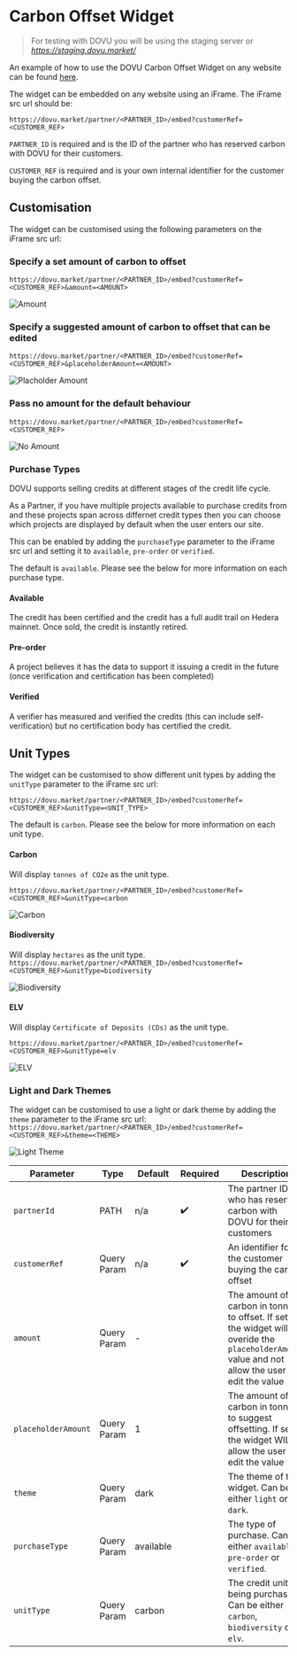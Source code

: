 # Carbon Offset Widget

> For testing with DOVU you will be using the staging server or *https://staging.dovu.market/*

An example of how to use the DOVU Carbon Offset Widget on any website can be found [here](/examples/carbon-offset-widget/carbonOffsetWidget.html).

The widget can be embedded on any website using an iFrame. The iFrame src url should be:

`https://dovu.market/partner/<PARTNER_ID>/embed?customerRef=<CUSTOMER_REF>`

`PARTNER_ID` is required and is the ID of the partner who has reserved carbon with DOVU for their customers.

`CUSTOMER_REF` is required and is your own internal identifier for the customer buying the carbon offset.

## Customisation

The widget can be customised using the following parameters on the iFrame src url:

### Specify a set amount of carbon to offset

`https://dovu.market/partner/<PARTNER_ID>/embed?customerRef=<CUSTOMER_REF>&amount=<AMOUNT>`

![Amount](/examples/carbon-offset-widget/dovuCarbonOffsetWidgetAmount.png)

### Specify a suggested amount of carbon to offset that can be edited

`https://dovu.market/partner/<PARTNER_ID>/embed?customerRef=<CUSTOMER_REF>&placeholderAmount=<AMOUNT>`

![Placholder Amount](/examples/carbon-offset-widget/dovuCarbonOffsetWidgetPlaceholder.png)

### Pass no amount for the default behaviour

`https://dovu.market/partner/<PARTNER_ID>/embed?customerRef=<CUSTOMER_REF>`

![No Amount](/examples/carbon-offset-widget/dovuCarbonOffsetWidgetDefault.png)

### Purchase Types

DOVU supports selling credits at different stages of the credit life cycle.

As a Partner, if you have multiple projects available to purchase credits from and these projects span across differnet credit types then you can choose which projects are displayed by default when the user enters our site.

This can be enabled by adding the `purchaseType` parameter to the iFrame src url and setting it to `available`, `pre-order` or `verified`.

The default is `available`. Please see the below for more information on each purchase type.

#### Available

The credit has been certified and the credit has a full audit trail on Hedera mainnet. Once sold, the credit is instantly retired.

#### Pre-order

A project believes it has the data to support it issuing a credit in the future (once verification and certification has been completed)

#### Verified

A verifier has measured and verified the credits (this can include self-verification) but no certification body has certified the credit.

## Unit Types

The widget can be customised to show different unit types by adding the `unitType` parameter to the iFrame src url:

`https://dovu.market/partner/<PARTNER_ID>/embed?customerRef=<CUSTOMER_REF>&unitType=<UNIT_TYPE>`

The default is `carbon`. Please see the below for more information on each unit type.

#### Carbon

Will display `tonnes of CO2e` as the unit type.

`https://dovu.market/partner/<PARTNER_ID>/embed?customerRef=<CUSTOMER_REF>&unitType=carbon`

![Carbon](/examples/carbon-offset-widget/dovuCarbonOffsetWidget.png)

#### Biodiversity

Will display `hectares` as the unit type.
`https://dovu.market/partner/<PARTNER_ID>/embed?customerRef=<CUSTOMER_REF>&unitType=biodiversity`

![Biodiversity](/examples/carbon-offset-widget/dovuBiodiversityWidgetAmount.png)

#### ELV

Will display `Certificate of Deposits (CDs)` as the unit type.

`https://dovu.market/partner/<PARTNER_ID>/embed?customerRef=<CUSTOMER_REF>&unitType=elv`

![ELV](/examples/carbon-offset-widget/dovuElvWidgetAmount.png)

### Light and Dark Themes

The widget can be customised to use a light or dark theme by adding the `theme` parameter to the iFrame src url:
`https://dovu.market/partner/<PARTNER_ID>/embed?customerRef=<CUSTOMER_REF>&theme=<THEME>`

![Light Theme](/examples/carbon-offset-widget/dovuCarbonOffsetWidgetLight.png)

| Parameter           | Type        | Default   | Required | Description                                                                                                                                      | Example      |
| ------------------- | ----------- | --------- | -------- | ------------------------------------------------------------------------------------------------------------------------------------------------ | ------------ |
| `partnerId`         | PATH        | n/a       | ✔️       | The partner ID who has reserved carbon with DOVU for their customers                                                                             | SWIRLDS      |
| `customerRef`       | Query Param | n/a       | ✔️       | An identifier for the customer buying the carbon offset                                                                                          | cust_123     |
| `amount`            | Query Param | -         |          | The amount of carbon in tonnes to offset. If set, the widget will overide the `placeholderAmount` value and not allow the user to edit the value | 42           |
| `placeholderAmount` | Query Param | 1         |          | The amount of carbon in tonnes to suggest offsetting. If set, the widget WILL allow the user to edit the value                                   | 10           |
| `theme`             | Query Param | dark      |          | The theme of the widget. Can be either `light` or `dark`.                                                                                        | light        |
| `purchaseType`      | Query Param | available |          | The type of purchase. Can be either `available`, `pre-order` or `verified`.                                                                      | pre-order    |
| `unitType`          | Query Param | carbon    |          | The credit unit being purchase. Can be either `carbon`, `biodiversity` or `elv`.                                                                 | biodiversity |
